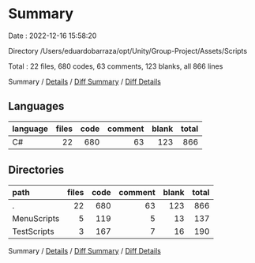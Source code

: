 # Summary

Date : 2022-12-16 15:58:20

Directory /Users/eduardobarraza/opt/Unity/Group-Project/Assets/Scripts

Total : 22 files,  680 codes, 63 comments, 123 blanks, all 866 lines

Summary / [Details](details.md) / [Diff Summary](diff.md) / [Diff Details](diff-details.md)

## Languages
| language | files | code | comment | blank | total |
| :--- | ---: | ---: | ---: | ---: | ---: |
| C# | 22 | 680 | 63 | 123 | 866 |

## Directories
| path | files | code | comment | blank | total |
| :--- | ---: | ---: | ---: | ---: | ---: |
| . | 22 | 680 | 63 | 123 | 866 |
| MenuScripts | 5 | 119 | 5 | 13 | 137 |
| TestScripts | 3 | 167 | 7 | 16 | 190 |

Summary / [Details](details.md) / [Diff Summary](diff.md) / [Diff Details](diff-details.md)